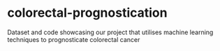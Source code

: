 # colorectal-prognostication
Dataset and code showcasing our project that utilises machine learning techniques to prognosticate colorectal cancer 
